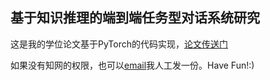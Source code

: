 ## 基于知识推理的端到端任务型对话系统研究

这是我的学位论文基于PyTorch的代码实现，[论文传送门](https://github.com/scoyer)

如果没有知网的权限，也可以[email]((mailto:xxu@ir.hit.edu.cn))我人工发一份。Have Fun!:)

